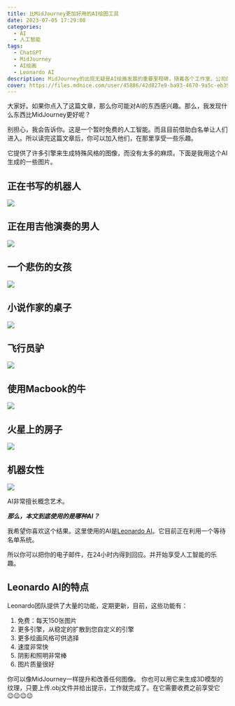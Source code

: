 ```yaml
---
title: 比MidJourney更加好用的AI绘图工具
date: 2023-07-05 17:29:08
categories:
  - AI
  - 人工智能
tags:
  - ChatGPT
  - MidJourney
  - AI绘画
  - Leonardo AI
description: MidJourney的出现无疑是AI绘画发展的重要里程碑，随着各个工作室、公司的内卷，市面上出现越来越多的AI绘图工具，那么本文将介绍一种笔者认为比MidJourney更好用的AI绘图工具---Leonardo AI。
cover: https://files.mdnice.com/user/45886/42d827e9-ba93-4670-9a5c-eb39871cc695.png
---
```


大家好。如果你点入了这篇文章，那么你可能对AI的东西感兴趣。那么，我发现什么东西比MidJourney更好呢？

别担心，我会告诉你。这是一个暂时免费的人工智能。而且目前借助白名单让人们进入。所以读完这篇文章后，你可以加入他们，在那里享受一些乐趣。

它提供了许多引擎来生成特殊风格的图像，而没有太多的麻烦。下面是我用这个AI生成的一些图片。

## 正在书写的机器人

![](https://files.mdnice.com/user/45886/667f5ddf-ea66-4c35-868a-285a5d88bd95.png)

## 正在用吉他演奏的男人

![](https://files.mdnice.com/user/45886/791f1d97-6de2-4041-a7d7-703710b9b9d5.png)

## 一个悲伤的女孩

![](https://files.mdnice.com/user/45886/2ea410a0-0781-4e07-8eac-62c8a7c7658c.png)

## 小说作家的桌子

![](https://files.mdnice.com/user/45886/0c5dca72-868b-4301-8c2d-912c02cbee28.png)

## 飞行员驴

![](https://files.mdnice.com/user/45886/916e1d6d-c70b-424d-a686-98f6cf8c9f4f.png)

## 使用Macbook的牛

![](https://files.mdnice.com/user/45886/9b379d43-91ee-4459-9b23-b85339e7d236.png)

## 火星上的房子

![](https://files.mdnice.com/user/45886/9d0b0639-9443-4087-86dc-b983a81c4baf.png)

## 机器女性

![](https://files.mdnice.com/user/45886/edbb0cd5-a6b9-4ad6-b663-4dcb1a02dd4e.png)

AI非常擅长概念艺术。

***那么，本文到底使用的是哪种AI？***

我希望你喜欢这个结果。这里使用的AI是[Leonardo AI](https://leonardo.ai/)。它目前正在利用一个等待名单系统。

所以你可以把你的电子邮件，在24小时内得到回应。并开始享受人工智能的乐趣。

## Leonardo AI的特点

Leonardo团队提供了大量的功能，定期更新，目前，这些功能有：

1. 免费：每天150张图片
2. 更多引擎，从稳定的扩散到您自定义的引擎
3. 更多绘画风格可供选择
4. 速度非常快
5. 阴影和照明非常棒
6. 图片质量很好

你可以像MidJourney一样提升和改善任何图像。
你也可以用它来生成3D模型的纹理，只要上传.obj文件并给出提示，工作就完成了。在它需要收费之前享受它 😉😉😉😉

